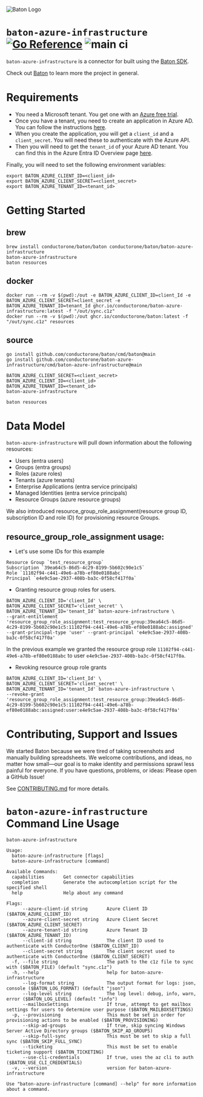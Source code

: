 ![Baton Logo](./docs/images/baton-logo.png)

# `baton-azure-infrastructure` [![Go Reference](https://pkg.go.dev/badge/github.com/conductorone/baton-azure-infrastructure.svg)](https://pkg.go.dev/github.com/conductorone/baton-azure-infrastructure) ![main ci](https://github.com/conductorone/baton-azure-infrastructure/actions/workflows/main.yaml/badge.svg)

`baton-azure-infrastructure` is a connector for built using the [Baton SDK](https://github.com/conductorone/baton-sdk).

Check out [Baton](https://github.com/conductorone/baton) to learn more the project in general.

# Requirements
- You need a Microsoft tenant. You get one with an [Azure free trial](https://azure.microsoft.com/pricing/free-trial/). 
- Once you have a tenant, you need to create an application in Azure AD. You can follow the instructions [here](https://docs.microsoft.com/en-us/azure/active-directory/develop/quickstart-register-app).
- When you create the application, you will get a `client_id` and a `client_secret`. You will need these to authenticate with the Azure API.
- Then you will need to get the `tenant_id` of your Azure AD tenant. You can find this in the Azure Entra ID Overview page [here](https://portal.azure.com/#blade/Microsoft_AAD_IAM/ActiveDirectoryMenuBlade/Overview).

Finally, you will need to set the following environment variables:

```
export BATON_AZURE_CLIENT_ID=<client_id>
export BATON_AZURE_CLIENT_SECRET=<client_secret>
export BATON_AZURE_TENANT_ID=<tenant_id>
```

# Getting Started

## brew

```
brew install conductorone/baton/baton conductorone/baton/baton-azure-infrastructure
baton-azure-infrastructure
baton resources
```

## docker

```
docker run --rm -v $(pwd):/out -e BATON_AZURE_CLIENT_ID=client_Id -e BATON_AZURE_CLIENT_SECRET=client_secret -e BATON_AZURE_TENANT_ID=tenant_Id ghcr.io/conductorone/baton-azure-infrastructure:latest -f "/out/sync.c1z"
docker run --rm -v $(pwd):/out ghcr.io/conductorone/baton:latest -f "/out/sync.c1z" resources
```

## source

```
go install github.com/conductorone/baton/cmd/baton@main
go install github.com/conductorone/baton-azure-infrastructure/cmd/baton-azure-infrastructure@main

BATON_AZURE_CLIENT_SECRET=<client_secret>
BATON_AZURE_CLIENT_ID=<client_id>
BATON_AZURE_TENANT_ID=<tenant_id>
baton-azure-infrastructure

baton resources
```

# Data Model

`baton-azure-infrastructure` will pull down information about the following resources:
- Users (entra users)
- Groups (entra groups)
- Roles (azure roles)
- Tenants (azure tenants)
- Enterprise Applications (entra service principals)
- Managed Identities (entra service principals)
- Resource Groups (azure resource groups)

We also introduced resource_group_role_assignment(resource group ID, subscription ID and role ID) for provisioning resource Groups.

## resource_group_role_assignment usage:

- Let's use some IDs for this example
```
Resource Group `test_resource_group`
Subscription `39ea64c5-86d5-4c29-8199-5b602c90e1c5`
Role `11102f94-c441-49e6-a78b-ef80e0188abc`
Principal `e4e9c5ae-2937-408b-ba3c-0f58cf417f0a`
```

- Granting resource group roles for users.
```
BATON_AZURE_CLIENT_ID='client_Id' \
BATON_AZURE_CLIENT_SECRET='client_secret' \
BATON_AZURE_TENANT_ID='tenant_Id' baton-azure-infrastructure \
--grant-entitlement 'resource_group_role_assignment:test_resource_group:39ea64c5-86d5-4c29-8199-5b602c90e1c5:11102f94-c441-49e6-a78b-ef80e0188abc:assigned' --grant-principal-type 'user' --grant-principal 'e4e9c5ae-2937-408b-ba3c-0f58cf417f0a' 
```

In the previous example we granted the resource group role `11102f94-c441-49e6-a78b-ef80e0188abc` to user `e4e9c5ae-2937-408b-ba3c-0f58cf417f0a`.

- Revoking resource group role grants
```
BATON_AZURE_CLIENT_ID='client_Id' \
BATON_AZURE_CLIENT_SECRET='client_secret' \
BATON_AZURE_TENANT_ID='tenant_Id' baton-azure-infrastructure \
--revoke-grant 'resource_group_role_assignment:test_resource_group:39ea64c5-86d5-4c29-8199-5b602c90e1c5:11102f94-c441-49e6-a78b-ef80e0188abc:assigned:user:e4e9c5ae-2937-408b-ba3c-0f58cf417f0a'
```

# Contributing, Support and Issues

We started Baton because we were tired of taking screenshots and manually
building spreadsheets. We welcome contributions, and ideas, no matter how
small&mdash;our goal is to make identity and permissions sprawl less painful for
everyone. If you have questions, problems, or ideas: Please open a GitHub Issue!

See [CONTRIBUTING.md](https://github.com/ConductorOne/baton/blob/main/CONTRIBUTING.md) for more details.

# `baton-azure-infrastructure` Command Line Usage

```
baton-azure-infrastructure

Usage:
  baton-azure-infrastructure [flags]
  baton-azure-infrastructure [command]

Available Commands:
  capabilities       Get connector capabilities
  completion         Generate the autocompletion script for the specified shell
  help               Help about any command

Flags:
      --azure-client-id string       Azure Client ID ($BATON_AZURE_CLIENT_ID)
      --azure-client-secret string   Azure Client Secret ($BATON_AZURE_CLIENT_SECRET)
      --azure-tenant-id string       Azure Tenant ID ($BATON_AZURE_TENANT_ID)
      --client-id string             The client ID used to authenticate with ConductorOne ($BATON_CLIENT_ID)
      --client-secret string         The client secret used to authenticate with ConductorOne ($BATON_CLIENT_SECRET)
  -f, --file string                  The path to the c1z file to sync with ($BATON_FILE) (default "sync.c1z")
  -h, --help                         help for baton-azure-infrastructure
      --log-format string            The output format for logs: json, console ($BATON_LOG_FORMAT) (default "json")
      --log-level string             The log level: debug, info, warn, error ($BATON_LOG_LEVEL) (default "info")
      --mailboxSettings              If true, attempt to get mailbox settings for users to determine user purpose ($BATON_MAILBOXSETTINGS)
  -p, --provisioning                 This must be set in order for provisioning actions to be enabled ($BATON_PROVISIONING)
      --skip-ad-groups               If true, skip syncing Windows Server Active Directory groups ($BATON_SKIP_AD_GROUPS)
      --skip-full-sync               This must be set to skip a full sync ($BATON_SKIP_FULL_SYNC)
      --ticketing                    This must be set to enable ticketing support ($BATON_TICKETING)
      --use-cli-credentials          If true, uses the az cli to auth ($BATON_USE_CLI_CREDENTIALS)
  -v, --version                      version for baton-azure-infrastructure

Use "baton-azure-infrastructure [command] --help" for more information about a command.
```
